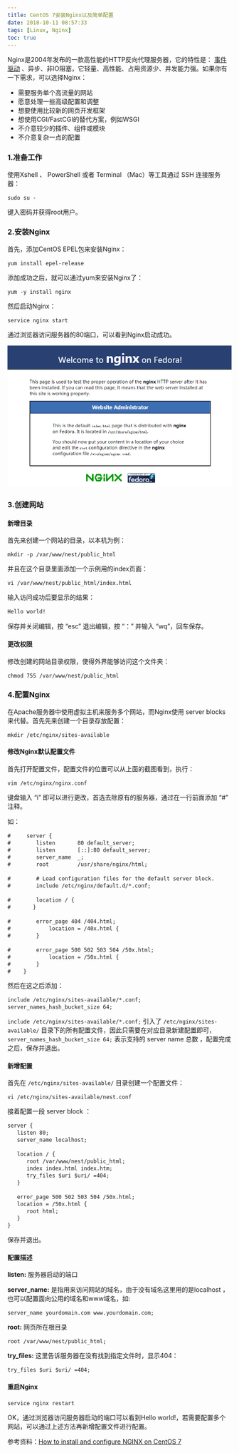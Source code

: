 ```yaml
---
title: CentOS 7安装Nginx以及简单配置
date: 2018-10-11 08:57:33
tags: [Linux, Nginx]
toc: true
---
```


Nginx是2004年发布的一款高性能的HTTP反向代理服务器，它的特性是： [事件驱动](http://www.thegeekstuff.com/2013/11/nginx-vs-apache/) 、异步、非IO阻塞，它轻量、高性能、占用资源少、并发能力强。如果你有一下需求，可以选择Nginx：

- 需要服务单个高流量的网站
- 愿意处理一些高级配置和调整
- 想要使用比较新的网页开发框架
- 想使用CGI/FastCGI的替代方案，例如WSGI
- 不介意较少的插件、组件或模块
- 不介意复杂一点的配置

### 1.准备工作

使用Xshell 、 PowerShell  或者 Terminal  （Mac）等工具通过 SSH 连接服务器：

```shell
sudo su -
```
键入密码并获得root用户。

### 2.安装Nginx

首先，添加CentOS EPEL包来安装Nginx：

```shell
yum install epel-release
```

添加成功之后，就可以通过yum来安装Nginx了：

```shell
yum -y install nginx
```

然后启动Nginx：

```shell
service nginx start
```

通过浏览器访问服务器的80端口，可以看到Nginx启动成功。

![0001](img/0001.png)



### 3.创建网站

#### 新增目录

首先来创建一个网站的目录，以本机为例：

```shell
mkdir -p /var/www/nest/public_html
```

并且在这个目录里面添加一个示例用的index页面：

```shell
vi /var/www/nest/public_html/index.html
```

输入访问成功后要显示的结果：

```html
Hello world!
```

保存并关闭编辑，按 “esc” 退出编辑，按 “：” 并输入 “wq”，回车保存。

#### 更改权限

修改创建的网站目录权限，使得外界能够访问这个文件夹：

```shell
chmod 755 /var/www/nest/public_html
```

### 4.配置Nginx

在Apache服务器中使用虚拟主机来服务多个网站，而Nginx使用 server blocks  来代替。首先先来创建一个目录存放配置：

```shell
mkdir /etc/nginx/sites-available
```

#### 修改Nginx默认配置文件

首先打开配置文件，配置文件的位置可以从上面的截图看到，执行：

```shell
vim /etc/nginx/nginx.conf
```

键盘输入 “i”  即可以进行更改，首选去除原有的服务器，通过在一行前面添加 “#” 注释。

如：

```shell
#     server {
#        listen       80 default_server;
#        listen       [::]:80 default_server;
#        server_name  _;
#        root         /usr/share/nginx/html;

#        # Load configuration files for the default server block.
#        include /etc/nginx/default.d/*.conf;

#        location / {
#       } 

#        error_page 404 /404.html;
#            location = /40x.html {
#        }

#        error_page 500 502 503 504 /50x.html;
#            location = /50x.html {
#        }
#    }
```

然后在这之后添加：

```nginx
include /etc/nginx/sites-available/*.conf;
server_names_hash_bucket_size 64;
```

`include /etc/nginx/sites-available/*.conf;`  引入了  `/etc/nginx/sites-available/` 目录下的所有配置文件，因此只需要在对应目录新建配置即可， `server_names_hash_bucket_size 64;` 表示支持的 server name 总数 ，配置完成之后，保存并退出。

#### 新增配置

首先在  `/etc/nginx/sites-available/` 目录创建一个配置文件：

```
vi /etc/nginx/sites-available/nest.conf
```

接着配置一段 server block ：

```nginx
server {
   listen 80;
   server_name localhost;

   location / {
      root /var/www/nest/public_html;
      index index.html index.htm;
      try_files $uri $uri/ =404;
   }

   error_page 500 502 503 504 /50x.html;
   location = /50x.html {
      root html;
   }
}
```

保存并退出。

#### 配置描述

**listen:** 服务器启动的端口

**server_name:** 是指用来访问网站的域名，由于没有域名这里用的是localhost ， 也可以配置面向公用的域名和www域名，如:

```
server_name yourdomain.com www.yourdomain.com;
```

**root:** 网页所在根目录

```
root /var/www/nest/public_html;
```

**try_files:** 这里告诉服务器在没有找到指定文件时，显示404：

```
try_files $uri $uri/ =404;
```

#### 重启Nginx

```shell
service nginx restart
```

OK，通过浏览器访问服务器启动的端口可以看到Hello world!，若需要配置多个网站，可以通过上述方法再新增配置文件进行配置。



参考资料：[How to install and configure NGINX on CentOS 7](https://www.godaddy.com/garage/how-to-install-and-configure-nginx-on-centos-7/)